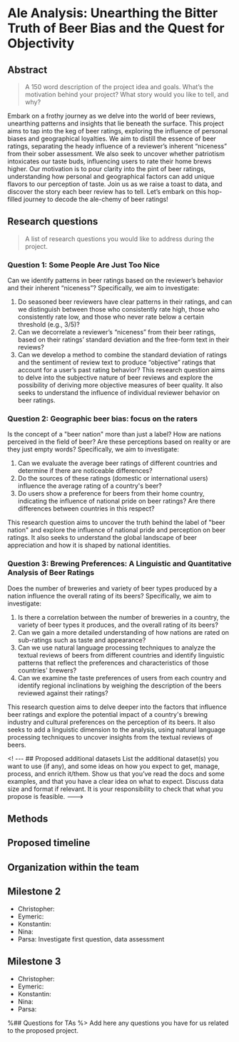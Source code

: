 # Ale Analysis: Unearthing the Bitter Truth of Beer Bias and the Quest for Objectivity

## Abstract
> A 150 word description of the project idea and goals. What’s the motivation behind your project? What story would you like to tell, and why?

Embark on a frothy journey as we delve into the world of beer reviews, unearthing patterns and insights that lie beneath the surface. This project aims to tap into the keg of beer ratings, exploring the influence of personal biases and geographical loyalties. We aim to distill the essence of beer ratings, separating the heady influence of a reviewer’s inherent “niceness” from their sober assessment. We also seek to uncover whether patriotism intoxicates our taste buds, influencing users to rate their home brews higher. Our motivation is to pour clarity into the pint of beer ratings, understanding how personal and geographical factors can add unique flavors to our perception of taste. Join us as we raise a toast to data, and discover the story each beer review has to tell. Let’s embark on this hop-filled journey to decode the ale-chemy of beer ratings!

## Research questions
> A list of research questions you would like to address during the project.

### Question 1: Some People Are Just Too Nice
Can we identify patterns in beer ratings based on the reviewer’s behavior and their inherent “niceness”? Specifically, we aim to investigate:

1. Do seasoned beer reviewers have clear patterns in their ratings, and can we distinguish between those who consistently rate high, those who consistently rate low, and those who never rate below a certain threshold (e.g., 3/5)?
2. Can we decorrelate a reviewer’s “niceness” from their beer ratings, based on their ratings’ standard deviation and the free-form text in their reviews?
3. Can we develop a method to combine the standard deviation of ratings and the sentiment of review text to produce “objective” ratings that account for a user’s past rating behavior?
This research question aims to delve into the subjective nature of beer reviews and explore the possibility of deriving more objective measures of beer quality. It also seeks to understand the influence of individual reviewer behavior on beer ratings.

### Question 2: Geographic beer bias: focus on the raters
Is the concept of a "beer nation" more than just a label? How are nations perceived in the field of beer? Are these perceptions based on reality or are they just empty words? Specifically, we aim to investigate:

1. Can we evaluate the average beer ratings of different countries and determine if there are noticeable differences?
2. Do the sources of these ratings (domestic or international users) influence the average rating of a country's beer?
3. Do users show a preference for beers from their home country, indicating the influence of national pride on beer ratings? Are there differences between countries in this respect?

This research question aims to uncover the truth behind the label of "beer nation" and explore the influence of national pride and perception on beer ratings. It also seeks to understand the global landscape of beer appreciation and how it is shaped by national identities.

### Question 3: Brewing Preferences: A Linguistic and Quantitative Analysis of Beer Ratings
Does the number of breweries and variety of beer types produced by a nation influence the overall rating of its beers? Specifically, we aim to investigate:

1. Is there a correlation between the number of breweries in a country, the variety of beer types it produces, and the overall rating of its beers?
2. Can we gain a more detailed understanding of how nations are rated on sub-ratings such as taste and appearance?
3. Can we use natural language processing techniques to analyze the textual reviews of beers from different countries and identify linguistic patterns that reflect the preferences and characteristics of those countries' brewers?
4. Can we examine the taste preferences of users from each country and identify regional inclinations by weighing the description of the beers reviewed against their ratings?

This research question aims to delve deeper into the factors that influence beer ratings and explore the potential impact of a country's brewing industry and cultural preferences on the perception of its beers. It also seeks to add a linguistic dimension to the analysis, using natural language processing techniques to uncover insights from the textual reviews of beers.

<! --- ## Proposed additional datasets 
 List the additional dataset(s) you want to use (if any), and some ideas on how you expect to get, manage, process, and enrich it/them. Show us that you’ve read the docs and some examples, and that you have a clear idea on what to expect. Discuss data size and format if relevant. It is your responsibility to check that what you propose is feasible. --->

## Methods

## Proposed timeline

## Organization within the team
## Milestone 2
* Christopher:
* Eymeric:
* Konstantin: 
* Nina: 
* Parsa: Investigate first question, data assessment
  
## Milestone 3 
* Christopher:
* Eymeric:
* Konstantin: 
* Nina: 
* Parsa:
  
%## Questions for TAs 
%> Add here any questions you have for us related to the proposed project.
